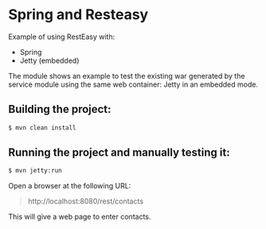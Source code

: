 Spring and Resteasy
===================
Example of using RestEasy with:
- Spring
- Jetty (embedded)


The module shows an example to test the existing war generated by the service module using the same
web container: Jetty in an embedded mode.

Building the project:
-------------------------

```bash
$ mvn clean install
```

Running the project and manually testing it:
-------------------------

```bash
$ mvn jetty:run
```
Open a browser at the following URL:

> http://localhost:8080/rest/contacts

This will give a web page to enter contacts.